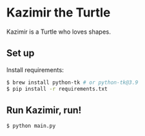 # Kazimir the Turtle

Kazimir is a Turtle who loves shapes.

## Set up

Install requirements:

```bash
$ brew install python-tk # or python-tk@3.9
$ pip install -r requirements.txt
```

## Run Kazimir, run!

```bash
$ python main.py
```
